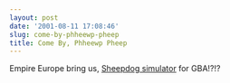```yaml
---
layout: post
date: '2001-08-11 17:08:46'
slug: come-by-phheewp-pheep
title: Come By, Phheewp Pheep
---
```


Empire Europe bring us, [Sheepdog simulator](http://eg.nttpub.co.jp/news/20010810_01.html) for GBA!?!?